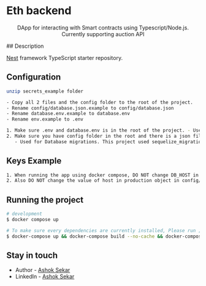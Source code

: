 <p align="center">
  <h1>Eth backend</h1>
</p>

  <p align="center">DApp for interacting with Smart contracts using Typescript/Node.js. Currently supporting auction API</p>
## Description

[Nest](https://github.com/nestjs/nest) framework TypeScript starter repository.

## Configuration

```bash
unzip secrets_example folder

- Copy all 2 files and the config folder to the root of the project.
- Rename config/database.json.example to config/database.json
- Rename database.env.example to database.env
- Rename env.example to .env

1. Make sure .env and database.env is in the root of the project. - Used for secrets for app and database
2. Make sure you have config folder in the root and there is a json file inside that named database.json
   - Used for Database migrations. This project used sequelize_migrations 

```

## Keys Example

```bash
1. When running the app using docker compose, DO NOT change DB_HOST in config/database.json, since app runs via docker needs it to be postgres.
2. Also DO NOT change the value of host in production object in config/database.json, 

```


## Running the project

```bash
# development
$ docker compose up

# To make sure every dependencies are currently installed, Please run ;)
$ docker-compose up && docker-compose build --no-cache && docker-compose up

```


## Stay in touch

- Author - [Ashok Sekar](https://ashoksekar.com)
- LinkedIn - [Ashok Sekar](https://www.linkedin.com/in/imashok02)
